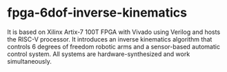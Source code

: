 # fpga-6dof-inverse-kinematics
It is based on Xilinx Artix-7 100T FPGA with Vivado using Verilog and hosts the RISC-V processor. It introduces an inverse kinematics algorithm that controls 6 degrees of freedom robotic arms and a sensor-based automatic control system. All systems are hardware-synthesized and work simultaneously.
